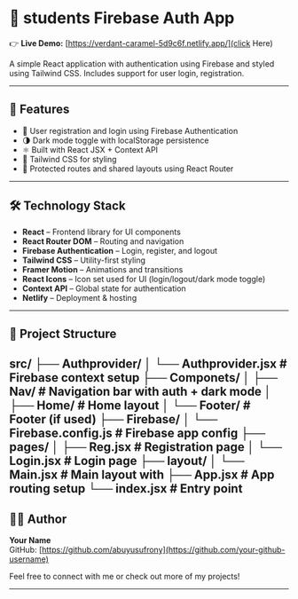 # 🔐 students  Firebase Auth App 

👉 **Live Demo:** [https://verdant-caramel-5d9c6f.netlify.app/](click Here)

A simple React application with authentication using Firebase and styled using Tailwind CSS. Includes support for user login, registration.

---
## 🚀 Features

- 🔑 User registration and login using Firebase Authentication
- 🌗 Dark mode toggle with localStorage persistence
- ⚛️ Built with React JSX + Context API
- 🎨 Tailwind CSS for styling
- 🔁 Protected routes and shared layouts using React Router
---

## 🛠️ Technology Stack

- **React** – Frontend library for UI components
- **React Router DOM** – Routing and navigation
- **Firebase Authentication** – Login, register, and logout
- **Tailwind CSS** – Utility-first styling
- **Framer Motion** – Animations and transitions
- **React Icons** – Icon set used for UI (login/logout/dark mode toggle)
- **Context API** – Global state for authentication
- **Netlify** – Deployment & hosting

---
## 📁 Project Structure
src/
├── Authprovider/
│ └── Authprovider.jsx # Firebase context setup
├── Componets/
│ ├── Nav/ # Navigation bar with auth + dark mode
│ ├── Home/ # Home layout
│ └── Footer/ # Footer (if used)
├── Firebase/
│ └── Firebase.config.js # Firebase app config
├── pages/
│ ├── Reg.jsx # Registration page
│ └── Login.jsx # Login page
├── layout/
│ └── Main.jsx # Main layout with <Outlet />
├── App.jsx # App routing setup
└── index.jsx # Entry point
---

## 🧑‍💻 Author

**Your Name**  
GitHub: [https://github.com/abuyusufrony](https://github.com/your-github-username)  
  

Feel free to connect with me or check out more of my projects!

---
